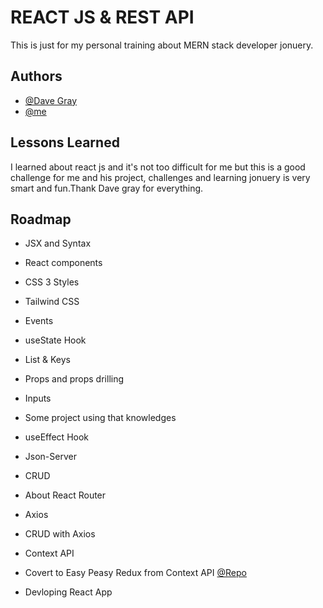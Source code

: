 
# REACT JS & REST API

This is just for my personal training about MERN stack developer jonuery.


## Authors

- [@Dave Gray](https://github.com/gitdagray)
- [@me](https://github.com/arkarWebDev)

## Lessons Learned

I learned about react js and it's not too difficult for me but this is a good challenge for me and his project, challenges and learning jonuery is very smart and fun.Thank Dave gray for everything.


## Roadmap

- JSX and Syntax 

- React components

- CSS 3 Styles

- Tailwind CSS 

- Events

- useState Hook

- List & Keys

- Props and props drilling

- Inputs

- Some project using that knowledges

- useEffect Hook

- Json-Server

- CRUD

- About React Router

- Axios

- CRUD with Axios

- Context API

- Covert to Easy Peasy Redux from Context API [@Repo](https://github.com/arkarWebDev/React-with-Easy-Peasy)

- Devloping React App
